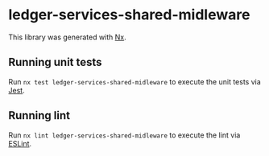 # ledger-services-shared-midleware

This library was generated with [Nx](https://nx.dev).

## Running unit tests

Run `nx test ledger-services-shared-midleware` to execute the unit tests via [Jest](https://jestjs.io).

## Running lint

Run `nx lint ledger-services-shared-midleware` to execute the lint via [ESLint](https://eslint.org/).
